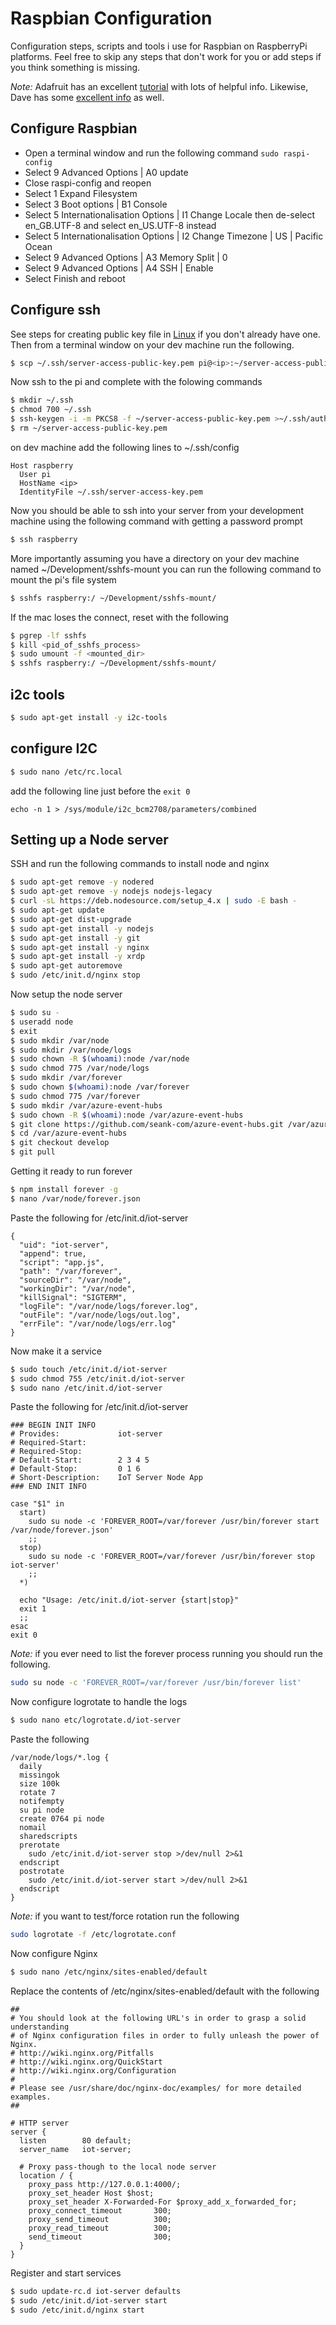 

# Raspbian Configuration

Configuration steps, scripts and tools i use for Raspbian on RaspberryPi platforms. Feel free to skip any steps that don't work for you or add steps if you think something is missing.

_Note:_ Adafruit has an excellent [tutorial](https://learn.adafruit.com/node-embedded-development/connecting-via-ssh) with lots of helpful info. Likewise, Dave has some [excellent info](http://thisdavej.com/beginners-guide-to-installing-node-js-on-a-raspberry-pi/) as well.

## Configure Raspbian

- Open a terminal window and run the following command ```sudo raspi-config```
- Select 9 Advanced Options | A0 update
- Close raspi-config and reopen
- Select 1 Expand Filesystem
- Select 3 Boot options | B1 Console
- Select 5 Internationalisation Options | I1 Change Locale then de-select en_GB.UTF-8 and select en_US.UTF-8 instead
- Select 5 Internationalisation Options | I2 Change Timezone | US | Pacific Ocean
- Select 9 Advanced Options | A3 Memory Split | 0
- Select 9 Advanced Options | A4 SSH | Enable
- Select Finish and reboot

## Configure ssh

See steps for creating public key file in [Linux](./Linux.md) if you don't already have one.
Then from a terminal window on your dev machine run the following.

```bash
$ scp ~/.ssh/server-access-public-key.pem pi@<ip>:~/server-access-public-key.pem
```

Now ssh to the pi and complete with the folowing commands

```bash
$ mkdir ~/.ssh
$ chmod 700 ~/.ssh
$ ssh-keygen -i -m PKCS8 -f ~/server-access-public-key.pem >~/.ssh/authorized_keys
$ rm ~/server-access-public-key.pem
```

on dev machine add the following lines to ~/.ssh/config

```
Host raspberry
  User pi
  HostName <ip>
  IdentityFile ~/.ssh/server-access-key.pem
```

Now you should be able to ssh into your server from your development machine using the following command with getting a password prompt

```bash
$ ssh raspberry
```

More importantly assuming you have a directory on your dev machine named ~/Development/sshfs-mount you can run the following command to mount the pi's file system

```bash
$ sshfs raspberry:/ ~/Development/sshfs-mount/
```
If the mac loses the connect, reset with the following

```bash
$ pgrep -lf sshfs
$ kill <pid_of_sshfs_process>
$ sudo umount -f <mounted_dir>
$ sshfs raspberry:/ ~/Development/sshfs-mount/
```

## i2c tools

```bash
$ sudo apt-get install -y i2c-tools
```

## configure I2C

```bash
$ sudo nano /etc/rc.local
```

add the following line just before the ```exit 0```

```
echo -n 1 > /sys/module/i2c_bcm2708/parameters/combined
```

## Setting up a Node server

SSH and run the following commands to install node and nginx

```bash
$ sudo apt-get remove -y nodered
$ sudo apt-get remove -y nodejs nodejs-legacy
$ curl -sL https://deb.nodesource.com/setup_4.x | sudo -E bash -
$ sudo apt-get update
$ sudo apt-get dist-upgrade
$ sudo apt-get install -y nodejs
$ sudo apt-get install -y git
$ sudo apt-get install -y nginx
$ sudo apt-get install -y xrdp
$ sudo apt-get autoremove
$ sudo /etc/init.d/nginx stop
```

Now setup the node server

```bash
$ sudo su -
$ useradd node
$ exit
$ sudo mkdir /var/node
$ sudo mkdir /var/node/logs
$ sudo chown -R $(whoami):node /var/node
$ sudo chmod 775 /var/node/logs
$ sudo mkdir /var/forever
$ sudo chown $(whoami):node /var/forever
$ sudo chmod 775 /var/forever
$ sudo mkdir /var/azure-event-hubs
$ sudo chown -R $(whoami):node /var/azure-event-hubs
$ git clone https://github.com/seank-com/azure-event-hubs.git /var/azure-event-hubs
$ cd /var/azure-event-hubs
$ git checkout develop
$ git pull
```

Getting it ready to run forever

```bash
$ npm install forever -g
$ nano /var/node/forever.json
```

Paste the following for /etc/init.d/iot-server

```
{
  "uid": "iot-server",
  "append": true,
  "script": "app.js",
  "path": "/var/forever",
  "sourceDir": "/var/node",
  "workingDir": "/var/node",
  "killSignal": "SIGTERM",
  "logFile": "/var/node/logs/forever.log",
  "outFile": "/var/node/logs/out.log",
  "errFile": "/var/node/logs/err.log"
}
```

Now make it a service

```bash
$ sudo touch /etc/init.d/iot-server
$ sudo chmod 755 /etc/init.d/iot-server
$ sudo nano /etc/init.d/iot-server
```

Paste the following for /etc/init.d/iot-server

```
### BEGIN INIT INFO
# Provides:             iot-server
# Required-Start:
# Required-Stop:
# Default-Start:        2 3 4 5
# Default-Stop:         0 1 6
# Short-Description:    IoT Server Node App
### END INIT INFO

case "$1" in
  start)
    sudo su node -c 'FOREVER_ROOT=/var/forever /usr/bin/forever start /var/node/forever.json'
    ;;
  stop)
    sudo su node -c 'FOREVER_ROOT=/var/forever /usr/bin/forever stop iot-server'
    ;;
  *)

  echo "Usage: /etc/init.d/iot-server {start|stop}"
  exit 1
  ;;
esac
exit 0
```

*Note:* if you ever need to list the forever process running you should run the following.
```bash
sudo su node -c 'FOREVER_ROOT=/var/forever /usr/bin/forever list'
```

Now configure logrotate to handle the logs

```bash
$ sudo nano etc/logrotate.d/iot-server
```

Paste the following

```
/var/node/logs/*.log {
  daily
  missingok
  size 100k
  rotate 7
  notifempty
  su pi node
  create 0764 pi node
  nomail
  sharedscripts
  prerotate
    sudo /etc/init.d/iot-server stop >/dev/null 2>&1
  endscript
  postrotate
    sudo /etc/init.d/iot-server start >/dev/null 2>&1
  endscript
}
```

*Note:* if you want to test/force rotation run the following
```bash
sudo logrotate -f /etc/logrotate.conf
```

Now configure Nginx

```bash
$ sudo nano /etc/nginx/sites-enabled/default
```

Replace the contents of /etc/nginx/sites-enabled/default with
the following

```
##
# You should look at the following URL's in order to grasp a solid understanding
# of Nginx configuration files in order to fully unleash the power of Nginx.
# http://wiki.nginx.org/Pitfalls
# http://wiki.nginx.org/QuickStart
# http://wiki.nginx.org/Configuration
#
# Please see /usr/share/doc/nginx-doc/examples/ for more detailed examples.
##

# HTTP server
server {
  listen 		80 default;
  server_name 	iot-server;

  # Proxy pass-though to the local node server
  location / {
    proxy_pass http://127.0.0.1:4000/;
    proxy_set_header Host $host;
    proxy_set_header X-Forwarded-For $proxy_add_x_forwarded_for;
    proxy_connect_timeout       300;
    proxy_send_timeout          300;
    proxy_read_timeout          300;
    send_timeout                300;
  }
}
```

Register and start services

```bash
$ sudo update-rc.d iot-server defaults
$ sudo /etc/init.d/iot-server start
$ sudo /etc/init.d/nginx start
```

